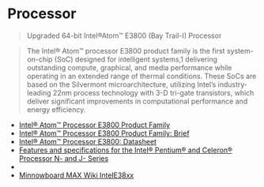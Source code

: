 Processor
==

> Upgraded 64-bit Intel®Atom™ E3800 (Bay Trail-I) Processor 

> The Intel® Atom™ processor E3800 product family is the first system-on-chip (SoC) designed for intelligent systems,1 delivering outstanding compute, graphical, and media performance while operating in an extended range of thermal conditions. These SoCs are based on the Silvermont microarchitecture, utilizing Intel’s industry-leading 22nm process technology with 3-D tri-gate transistors, which deliver significant improvements in computational performance and energy efficiency.

- [Intel® Atom™ Processor E3800 Product Family](http://www.intel.com/content/www/us/en/embedded/products/bay-trail/overview.html)
- [Intel® Atom™ Processor E3800 Product Family: Brief](http://www.intel.com/content/www/us/en/embedded/products/bay-trail/atom-processor-e3800-platform-brief.html)
- [Intel® Atom™ Processor E3800: Datasheet](http://www.intel.com/content/www/us/en/embedded/products/bay-trail/atom-e3800-family-datasheet.html)
- [Features and specifications for the Intel® Pentium® and Celeron® Processor N- and J- Series](http://www.intel.com/content/www/us/en/embedded/products/bay-trail/pentium-n3520-j2850-celeron-n2920-n2820-n2815-n2806-j1850-j1750-datasheet.html)
- [](http://www.intel.com/content/www/us/en/embedded/products/bay-trail/documentation.html)
- [Minnowboard MAX Wiki IntelE38xx](http://wiki.minnowboard.org/IntelE38xx)



